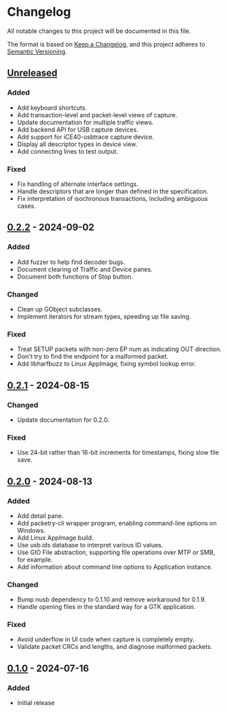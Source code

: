 # Changelog

All notable changes to this project will be documented in this file.

The format is based on [Keep a Changelog](https://keepachangelog.com/en/1.1.0/),
and this project adheres to [Semantic Versioning](https://semver.org/spec/v2.0.0.html).

## [Unreleased]

### Added

- Add keyboard shortcuts.
- Add transaction-level and packet-level views of capture.
- Update documentation for multiple traffic views.
- Add backend API for USB capture devices.
- Add support for iCE40-usbtrace capture device.
- Display all descriptor types in device view.
- Add connecting lines to test output.

### Fixed

- Fix handling of alternate interface settings.
- Handle descriptors that are longer than defined in the specification.
- Fix interpretation of isochronous transactions, including ambiguous cases.


## [0.2.2] - 2024-09-02

### Added

- Add fuzzer to help find decoder bugs.
- Document clearing of Traffic and Device panes.
- Document both functions of Stop button.

### Changed

- Clean up GObject subclasses.
- Implement iterators for stream types, speeding up file saving.

### Fixed

- Treat SETUP packets with non-zero EP num as indicating OUT direction.
- Don't try to find the endpoint for a malformed packet.
- Add libharfbuzz to Linux AppImage, fixing symbol lookup error.


## [0.2.1] - 2024-08-15

### Changed

- Update documentation for 0.2.0.

### Fixed

- Use 24-bit rather than 16-bit increments for timestamps, fixing slow file
  save.


## [0.2.0] - 2024-08-13

### Added

- Add detail pane.
- Add packetry-cli wrapper program, enabling command-line options on Windows.
- Add Linux AppImage build.
- Use usb.ids database to interpret various ID values.
- Use GIO File abstraction, supporting file operations over MTP or SMB, for
  example.
- Add information about command line options to Application instance.

### Changed
- Bump nusb dependency to 0.1.10 and remove workaround for 0.1.9.
- Handle opening files in the standard way for a GTK application.

### Fixed
- Avoid underflow in UI code when capture is completely empty.
- Validate packet CRCs and lengths, and diagnose malformed packets.


## [0.1.0] - 2024-07-16

### Added

- Initial release


[Unreleased]: https://github.com/greatscottgadgets/packetry/compare/v0.2.2...HEAD
[0.2.2]: https://github.com/greatscottgadgets/packetry/compare/v0.2.1...v0.2.2
[0.2.1]: https://github.com/greatscottgadgets/packetry/compare/v0.2.0...v0.2.1
[0.2.0]: https://github.com/greatscottgadgets/packetry/compare/v0.1.0...v0.2.0
[0.1.0]: https://github.com/greatscottgadgets/packetry/releases/tag/v0.1.0
